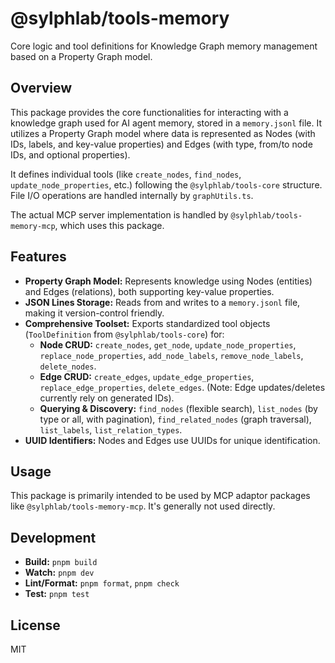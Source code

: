 # @sylphlab/tools-memory

Core logic and tool definitions for Knowledge Graph memory management based on a Property Graph model.

## Overview

This package provides the core functionalities for interacting with a knowledge graph used for AI agent memory, stored in a `memory.jsonl` file. It utilizes a Property Graph model where data is represented as Nodes (with IDs, labels, and key-value properties) and Edges (with type, from/to node IDs, and optional properties).

It defines individual tools (like `create_nodes`, `find_nodes`, `update_node_properties`, etc.) following the `@sylphlab/tools-core` structure. File I/O operations are handled internally by `graphUtils.ts`.

The actual MCP server implementation is handled by `@sylphlab/tools-memory-mcp`, which uses this package.

## Features

*   **Property Graph Model:** Represents knowledge using Nodes (entities) and Edges (relations), both supporting key-value properties.
*   **JSON Lines Storage:** Reads from and writes to a `memory.jsonl` file, making it version-control friendly.
*   **Comprehensive Toolset:** Exports standardized tool objects (`ToolDefinition` from `@sylphlab/tools-core`) for:
    *   **Node CRUD:** `create_nodes`, `get_node`, `update_node_properties`, `replace_node_properties`, `add_node_labels`, `remove_node_labels`, `delete_nodes`.
    *   **Edge CRUD:** `create_edges`, `update_edge_properties`, `replace_edge_properties`, `delete_edges`. (Note: Edge updates/deletes currently rely on generated IDs).
    *   **Querying & Discovery:** `find_nodes` (flexible search), `list_nodes` (by type or all, with pagination), `find_related_nodes` (graph traversal), `list_labels`, `list_relation_types`.
*   **UUID Identifiers:** Nodes and Edges use UUIDs for unique identification.

## Usage

This package is primarily intended to be used by MCP adaptor packages like `@sylphlab/tools-memory-mcp`. It's generally not used directly.

## Development

*   **Build:** `pnpm build`
*   **Watch:** `pnpm dev`
*   **Lint/Format:** `pnpm format`, `pnpm check`
*   **Test:** `pnpm test`

## License

MIT